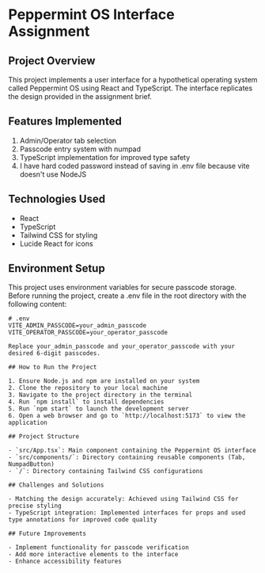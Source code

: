 # Peppermint OS Interface Assignment

## Project Overview

This project implements a user interface for a hypothetical operating system called Peppermint OS using React and TypeScript. The interface replicates the design provided in the assignment brief.

## Features Implemented

1. Admin/Operator tab selection
2. Passcode entry system with numpad
3. TypeScript implementation for improved type safety
4. I have hard coded password instead of saving in .env file because vite doesn't use NodeJS

## Technologies Used

- React
- TypeScript
- Tailwind CSS for styling
- Lucide React for icons

## Environment Setup

This project uses environment variables for secure passcode storage. Before running the project, create a .env file in the root directory with the following content:

```env
# .env
VITE_ADMIN_PASSCODE=your_admin_passcode
VITE_OPERATOR_PASSCODE=your_operator_passcode

Replace your_admin_passcode and your_operator_passcode with your desired 6-digit passcodes.

## How to Run the Project

1. Ensure Node.js and npm are installed on your system
2. Clone the repository to your local machine
3. Navigate to the project directory in the terminal
4. Run `npm install` to install dependencies
5. Run `npm start` to launch the development server
6. Open a web browser and go to `http://localhost:5173` to view the application

## Project Structure

- `src/App.tsx`: Main component containing the Peppermint OS interface
- `src/components/`: Directory containing reusable components (Tab, NumpadButton)
- `/`: Directory containing Tailwind CSS configurations

## Challenges and Solutions

- Matching the design accurately: Achieved using Tailwind CSS for precise styling
- TypeScript integration: Implemented interfaces for props and used type annotations for improved code quality

## Future Improvements

- Implement functionality for passcode verification
- Add more interactive elements to the interface
- Enhance accessibility features
